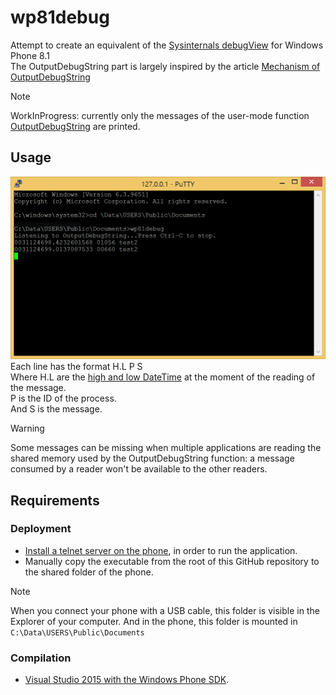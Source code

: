 # wp81debug

Attempt to create an equivalent of  the [Sysinternals debugView](https://learn.microsoft.com/en-us/sysinternals/downloads/debugview) for Windows Phone 8.1  
The OutputDebugString part is largely inspired by the article [Mechanism of OutputDebugString](https://www.codeproject.com/Articles/23776/Mechanism-of-OutputDebugString)  

> [!NOTE]
> WorkInProgress: currently only the messages of the user-mode function [OutputDebugString](https://learn.microsoft.com/en-us/windows/win32/api/debugapi/nf-debugapi-outputdebugstringa) are printed.

## Usage

![usage](Capture01.PNG)
Each line has the format H.L P S  
Where H.L are the [high and low DateTime](https://learn.microsoft.com/en-us/windows/win32/api/minwinbase/ns-minwinbase-filetime) at the moment of the reading of the message.  
P is the ID of the process.  
And S is the message.

> [!WARNING]
> Some messages can be missing when multiple applications are reading the shared memory used by the OutputDebugString function: a message consumed by a reader won't be available to the other readers.  

## Requirements

### Deployment

- [Install a telnet server on the phone](https://github.com/fredericGette/wp81documentation/tree/main/telnetOverUsb#readme), in order to run the application.  
- Manually copy the executable from the root of this GitHub repository to the shared folder of the phone.
> [!NOTE]
> When you connect your phone with a USB cable, this folder is visible in the Explorer of your computer. And in the phone, this folder is mounted in `C:\Data\USERS\Public\Documents`  

### Compilation

- [Visual Studio 2015 with the Windows Phone SDK](https://github.com/fredericGette/wp81documentation/blob/main/ConsoleApplicationBuilding/README.md).  
